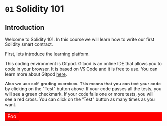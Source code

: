 # `01` Solidity 101

## Introduction

Welcome to Solidity 101. In this course we will learn how to write our first Solidity smart contract.

First, lets introduce the learning platform.

This coding environment is Gitpod. Gitpod is an online IDE that allows you to code in your browser. It is based on VS Code and it is free to use. You can learn more about Gitpod [here](https://www.gitpod.io/).

Also we use self-grading exercises. This means that you can test your code by clicking on the "Test" button above. If your code passes all the tests, you will see a green checkmark. If your code fails one or more tests, you will see a red cross. You can click on the "Test" button as many times as you want.

<table style="width: 100%; background-color: red; color: white; ">
    <tr>
        <td>Foo</td>
    </tr>
</table>
